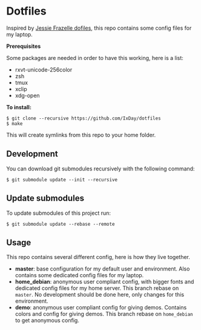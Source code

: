 # Dotfiles

Inspired by [Jessie Frazelle dofiles](https://github.com/jfrazelle/dotfiles),
this repo contains some config files for my laptop.

**Prerequisites**

Some packages are needed in order to have this working, here is a list:

- rxvt-unicode-256color
- zsh
- tmux
- xclip
- xdg-open

**To install:**

```console
$ git clone --recursive https://github.com/IxDay/dotfiles
$ make
```

This will create symlinks from this repo to your home folder.


## Development

You can download git submodules recursively with the following command:

```console
$ git submodule update --init --recursive
```

## Update submodules

To update submodules of this project run:

```console
$ git submodule update --rebase --remote
```

## Usage

This repo contains several different config, here is how they live together.

 - **master**: base configuration for my default user and environment. Also
 contains some dedicated config files for my laptop.
 - **home_debian**: anonymous user compliant config, with bigger fonts and
 dedicated config files for my home server. This branch rebase on `master`. No
 development should be done here, only changes for this environment.
 - **demo**: anonymous user compliant config for giving demos. Contains colors
 and config for giving demos. This branch rebase on `home_debian` to get anonymous
 config.
